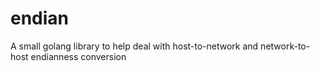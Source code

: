 # endian
A small golang library to help deal with host-to-network and network-to-host endianness conversion
